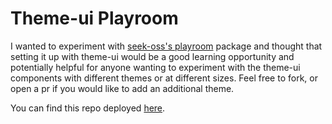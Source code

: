 # Theme-ui Playroom

I wanted to experiment with [seek-oss's playroom](https://github.com/seek-oss/playroom) package and thought that setting it up with theme-ui would be a good learning opportunity and potentially helpful for anyone wanting to experiment with the theme-ui components with different themes or at different sizes. Feel free to fork, or open a pr if you would like to add an additional theme.

You can find this repo deployed [here](https://theme-ui-playroom.netlify.com).
